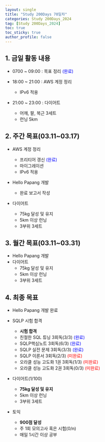 ```yaml
---
layout: single
title: "Study 200Days 70일차"
categories: Study 200Days_2024
tag: [Study 200Days_2024]
toc: true
toc_sticky: true
author_profile: false
---
```


## 1. 금일 활동 내용

* 0700 ~ 09:00 : 목표 정리 <span style = "color:blue">(완료)</span>
  
* 18:00 ~ 21:00 : AWS 계정 정리
  * IPv6 적용

* 21:00 ~ 23:00 : 다이어트
  * 어깨, 팔, 복근 3세트
  * 런닝 5km



##  2. 주간 목표(03.11~03.17)

* AWS 계정 정리
  * 프리티어 갱신 <span style = "color:blue">(완료)</span>
  * 마이그레이션
  * IPv6 적용

* Hello Papang 개발
  * 완료 보고서 작성
* 다이어트
  * 75kg 달성 및 유지
  * 5km 이상 런닝
  * 3부위 3세트



## 3. 월간 목표(03.11~03.31)

* Hello Papang 개발
* 다이어트
  * 75kg 달성 및 유지
  * 5km 이상 런닝
  * 3부위 3세트



## 4. 최종 목표

* Hello Papang 개발 완료
* SQLP 시험 합격
  * **시험 합격**
  * 친절한 SQL 튜닝 3회독(3/3) <span style = "color:blue">(완료)</span>
  * SQLP핵심노트 3회독(6/3) <span style = "color:blue">(완료)</span>
  * SQLP 실전 문제 3회독(3/3) <span style = "color:blue">(완료)</span>
  * SQLP 이론서 3회독(2/3) <span style = "color:red">(미완료)</span>
  * 오라클 성능 고도화 1권 3회독(1/3) <span style = "color:red">(미완료)</span>
  * 오라클 성능 고도화 2권 3회독(0/3) <span style = "color:red">(미완료)</span>
* 다이어트(1/100)
  * **75kg 달성 및 유지**
  * 5km 이상 런닝
  * 3부위 3세트

* 토익
  * **900점 달성**
  * 주 1회 모의고사 혹은 시험(0/n)
  * 매일 1시간 이상 공부
